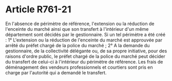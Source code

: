 # Article R761-21

En l'absence de périmètre de référence, l'extension ou la réduction de l'enceinte du marché ainsi que son transfert à l'intérieur d'un même département sont décidés par le gestionnaire.   Si un tel périmètre a été créé :   1° L'extension ou la réduction de l'enceinte du marché est approuvée par arrêté du préfet chargé de la police du marché ;   2° A la demande du gestionnaire, de la collectivité délégante ou, de sa propre initiative, pour des raisons d'ordre public, le préfet chargé de la police du marché peut décider du transfert de celui-ci à l'intérieur du périmètre de référence. Les frais de déménagement des vendeurs professionnels et courtiers sont pris en charge par l'autorité qui a demandé le transfert.